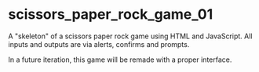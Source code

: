 # scissors_paper_rock_game_01

A "skeleton" of a scissors paper rock game using HTML and JavaScript. All inputs and outputs are via alerts, confirms and prompts.

In a future iteration, this game will be remade with a proper interface. 
